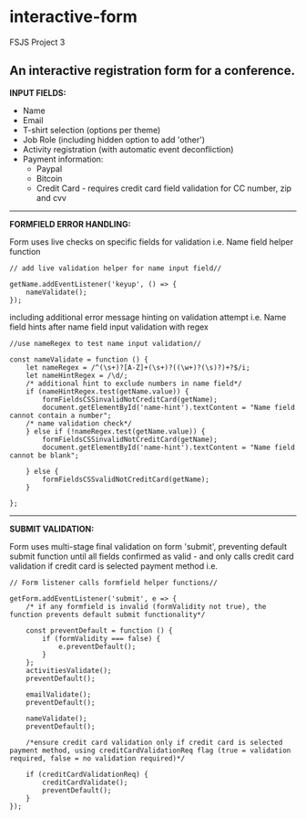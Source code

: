 # interactive-form
 FSJS Project 3


An interactive registration form for a conference.
--------------------------------------------------
**INPUT FIELDS:**

* Name 
* Email
* T-shirt selection (options per theme)
* Job Role (including hidden option to add 'other')
* Activity registration (with automatic event deconfliction)
* Payment information:
    * Paypal
    * Bitcoin
    * Credit Card - requires credit card field validation for CC number, zip and cvv

--------------------------------------------------
**FORMFIELD ERROR HANDLING:**

Form uses live checks on specific fields for validation
i.e. Name field helper function

```
// add live validation helper for name input field//

getName.addEventListener('keyup', () => {
    nameValidate();
});
```

including additional error message hinting on validation attempt 
i.e. Name field hints after name field input validation with regex 

```
//use nameRegex to test name input validation//

const nameValidate = function () {
    let nameRegex = /^(\s+)?[A-Z]+(\s+)?((\w+)?(\s)?)+?$/i;
    let nameHintRegex = /\d/;
    /* additional hint to exclude numbers in name field*/
    if (nameHintRegex.test(getName.value)) {
        formFieldsCSSinvalidNotCreditCard(getName);
        document.getElementById('name-hint').textContent = "Name field cannot contain a number";
    /* name validation check*/
    } else if (!nameRegex.test(getName.value)) {
        formFieldsCSSinvalidNotCreditCard(getName);
        document.getElementById('name-hint').textContent = "Name field cannot be blank";

    } else {
        formFieldsCSSvalidNotCreditCard(getName);
    }

};
```

--------------------------------------------------

**SUBMIT VALIDATION:**

Form uses multi-stage final validation on form 'submit', preventing default submit function until all fields confirmed as valid - and only calls credit card validation if credit card is selected payment method
i.e.

```
// Form listener calls formfield helper functions//

getForm.addEventListener('submit', e => {
    /* if any formfield is invalid (formValidity not true), the function prevents default submit functionality*/

    const preventDefault = function () {
        if (formValidity === false) {
            e.preventDefault();
        }
    };
    activitiesValidate();
    preventDefault();

    emailValidate();
    preventDefault();

    nameValidate();
    preventDefault();

    /*ensure credit card validation only if credit card is selected payment method, using creditCardValidationReq flag (true = validation required, false = no validation required)*/

    if (creditCardValidationReq) {
        creditCardValidate();
        preventDefault();
    }
});
```
